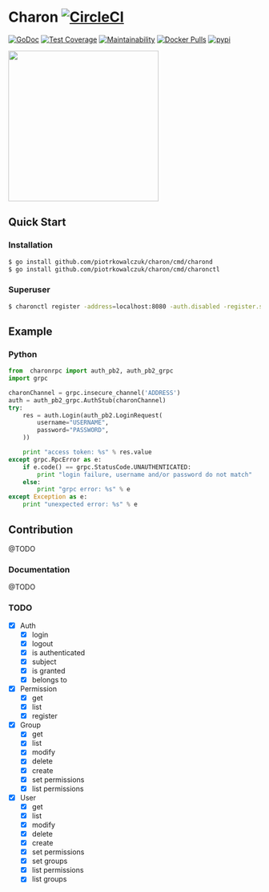 # Charon [![CircleCI](https://circleci.com/gh/piotrkowalczuk/charon.svg?style=svg)](https://circleci.com/gh/piotrkowalczuk/charon)

[![GoDoc](https://godoc.org/github.com/piotrkowalczuk/charon?status.svg)](http://godoc.org/github.com/piotrkowalczuk/charon)
[![Test Coverage](https://api.codeclimate.com/v1/badges/de987e80be49eba8fb61/test_coverage)](https://codeclimate.com/github/piotrkowalczuk/charon/test_coverage)
[![Maintainability](https://api.codeclimate.com/v1/badges/de987e80be49eba8fb61/maintainability)](https://codeclimate.com/github/piotrkowalczuk/charon/maintainability)
[![Docker Pulls](https://img.shields.io/docker/pulls/piotrkowalczuk/charon.svg?maxAge=604800)](https://hub.docker.com/r/piotrkowalczuk/charon/)
[![pypi](https://img.shields.io/pypi/v/charon-client.svg)](https://pypi.python.org/pypi/charon-client)

<img src="/data/logo/charon.png?raw=true" width="300">

## Quick Start

### Installation

```bash
$ go install github.com/piotrkowalczuk/charon/cmd/charond
$ go install github.com/piotrkowalczuk/charon/cmd/charonctl
```

### Superuser

```bash
$ charonctl register -address=localhost:8080 -auth.disabled -register.superuser=true -register.username="j.snow@gmail.com" -register.password=123 -register.firstname=John -register.lastname=Snow
```
## Example

### Python

```python
from  charonrpc import auth_pb2, auth_pb2_grpc
import grpc

charonChannel = grpc.insecure_channel('ADDRESS')
auth = auth_pb2_grpc.AuthStub(charonChannel)
try:
	res = auth.Login(auth_pb2.LoginRequest(
		username="USERNAME",
		password="PASSWORD",
	))

	print "access token: %s" % res.value
except grpc.RpcError as e:
	if e.code() == grpc.StatusCode.UNAUTHENTICATED:
		print "login failure, username and/or password do not match"
	else:
	    print "grpc error: %s" % e
except Exception as e:
	print "unexpected error: %s" % e
```

## Contribution

@TODO

### Documentation

@TODO

### TODO
- [x] Auth
    - [x] login
    - [x] logout
    - [x] is authenticated
    - [x] subject
    - [x] is granted
    - [x] belongs to
- [x] Permission
	- [x] get
    - [x] list
    - [x] register
- [x] Group
    - [x] get
    - [x] list
    - [x] modify
    - [x] delete
    - [x] create
    - [x] set permissions
    - [x] list permissions
- [x] User
    - [x] get
    - [x] list
    - [x] modify
    - [x] delete
    - [x] create
    - [x] set permissions
    - [x] set groups
    - [x] list permissions
    - [x] list groups
